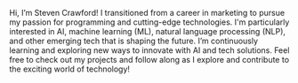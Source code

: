 Hi, I’m Steven Crawford!
I transitioned from a career in marketing to pursue my passion for programming and cutting-edge technologies. I'm particularly interested in AI, machine learning (ML), natural language processing (NLP), and other emerging tech that is shaping the future. I’m continuously learning and exploring new ways to innovate with AI and tech solutions.
Feel free to check out my projects and follow along as I explore and contribute to the exciting world of technology!





